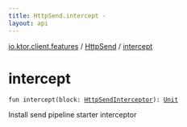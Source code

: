 ```yaml
---
title: HttpSend.intercept - 
layout: api
---
```


<div class='api-docs-breadcrumbs'><a href="../index.html">io.ktor.client.features</a> / <a href="index.html">HttpSend</a> / <a href="./intercept.html">intercept</a></div>

# intercept

<div class="signature"><code><span class="keyword">fun </span><span class="identifier">intercept</span><span class="symbol">(</span><span class="parameterName" id="io.ktor.client.features.HttpSend$intercept(kotlin.SuspendFunction2((io.ktor.client.features.Sender, io.ktor.client.call.HttpClientCall, )))/block">block</span><span class="symbol">:</span>&nbsp;<a href="../-http-send-interceptor.html"><span class="identifier">HttpSendInterceptor</span></a><span class="symbol">)</span><span class="symbol">: </span><a href="https://kotlinlang.org/api/latest/jvm/stdlib/kotlin/-unit/index.html"><span class="identifier">Unit</span></a></code></div>

Install send pipeline starter interceptor


